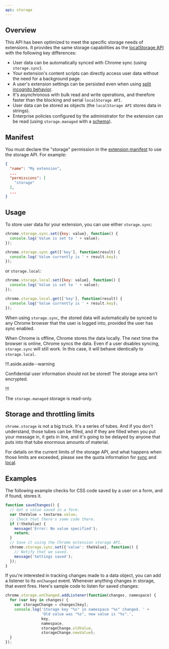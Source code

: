 ```yaml
---
api: storage
---
```


## Overview

This API has been optimized to meet the specific storage needs of extensions. It provides the same
storage capabilities as the [localStorage API][1] with the following key differences:

- User data can be automatically synced with Chrome sync (using `storage.sync`).
- Your extension's content scripts can directly access user data without the need for a background
  page.
- A user's extension settings can be persisted even when using [split incognito behavior][2].
- It's asynchronous with bulk read and write operations, and therefore faster than the blocking and
  serial `localStorage API`.
- User data can be stored as objects (the `localStorage API` stores data in strings).
- Enterprise policies configured by the administrator for the extension can be read (using
  `storage.managed` with a [schema][3]).

## Manifest

You must declare the "storage" permission in the [extension manifest][4] to use the storage API. For
example:

```json
{
  "name": "My extension",
  ...
  "permissions": [
    "storage"
  ],
  ...
}
```

## Usage

To store user data for your extension, you can use either `storage.sync`:

```js
chrome.storage.sync.set({key: value}, function() {
  console.log('Value is set to ' + value);
});

chrome.storage.sync.get(['key'], function(result) {
  console.log('Value currently is ' + result.key);
});
```

or `storage.local`:

```js
chrome.storage.local.set({key: value}, function() {
  console.log('Value is set to ' + value);
});

chrome.storage.local.get(['key'], function(result) {
  console.log('Value currently is ' + result.key);
});
```

When using `storage.sync`, the stored data will automatically be synced to any Chrome browser that
the user is logged into, provided the user has sync enabled.

When Chrome is offline, Chrome stores the data locally. The next time the browser is online, Chrome
syncs the data. Even if a user disables syncing, `storage.sync` will still work. In this case, it
will behave identically to `storage.local`.

!!!.aside.aside--warning

Confidential user information should not be stored! The storage area isn't encrypted.

!!!

The `storage.managed` storage is read-only.

## Storage and throttling limits

`chrome.storage` is not a big truck. It's a series of tubes. And if you don't understand, those
tubes can be filled, and if they are filled when you put your message in, it gets in line, and it's
going to be delayed by anyone that puts into that tube enormous amounts of material.

For details on the current limits of the storage API, and what happens when those limits are
exceeded, please see the quota information for [sync][5] and [local][6].

## Examples

The following example checks for CSS code saved by a user on a form, and if found, stores it.

```js
function saveChanges() {
  // Get a value saved in a form.
  var theValue = textarea.value;
  // Check that there's some code there.
  if (!theValue) {
    message('Error: No value specified');
    return;
  }
  // Save it using the Chrome extension storage API.
  chrome.storage.sync.set({'value': theValue}, function() {
    // Notify that we saved.
    message('Settings saved');
  });
}
```

If you're interested in tracking changes made to a data object, you can add a listener to its
`onChanged` event. Whenever anything changes in storage, that event fires. Here's sample code to
listen for saved changes:

```js
chrome.storage.onChanged.addListener(function(changes, namespace) {
  for (var key in changes) {
    var storageChange = changes[key];
    console.log('Storage key "%s" in namespace "%s" changed. ' +
                'Old value was "%s", new value is "%s".',
                key,
                namespace,
                storageChange.oldValue,
                storageChange.newValue);
  }
});
```

[1]: https://developer.mozilla.org/en/DOM/Storage#localStorage
[2]: /docs/extensions/mv2/manifest/incognito
[3]: /docs/extensions/mv2/manifest/storage
[4]: /docs/extensions/mv2/tabs
[5]: #property-sync
[6]: #property-local

